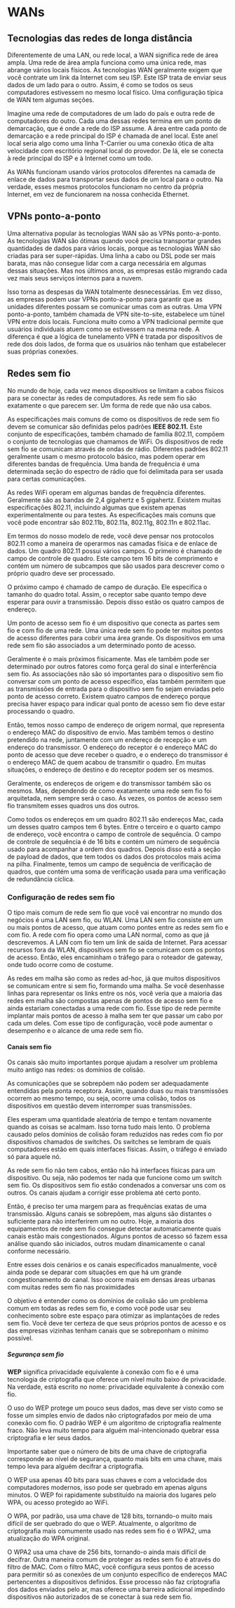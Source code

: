 # WANs

## Tecnologias das redes de longa distância

Diferentemente de uma LAN, ou rede local, a WAN significa rede de área ampla. Uma rede de área ampla funciona como uma única rede, mas abrange vários locais físicos. As tecnologias WAN geralmente exigem que você contrate um link da Internet com seu ISP. Este ISP trata de enviar seus dados de um lado para o outro. Assim, é como se todos os seus computadores estivessem no mesmo local físico. Uma configuração típica de WAN tem algumas seções.

Imagine uma rede de computadores de um lado do país e outra rede de computadores do outro. Cada uma dessas redes termina em um ponto de demarcação, que é onde a rede do ISP assume. A área entre cada ponto de demarcação e a rede principal do ISP é chamada de anel local. Este anel local seria algo como uma linha T-Carrier ou uma conexão ótica de alta velocidade com escritório regional local do provedor. De lá, ele se conecta à rede principal do ISP e à Internet como um todo.

As WANs funcionam usando vários protocolos diferentes na camada de enlace de dados para transportar seus dados de um local para o outro. Na verdade, esses mesmos protocolos funcionam no centro da própria Internet, em vez de funcionarem na nossa conhecida Ethernet.

## VPNs ponto-a-ponto

Uma alternativa popular às tecnologias WAN são as VPNs ponto-a-ponto. As tecnologias WAN são ótimas quando você precisa transportar grandes quantidades de dados para vários locais, porque as tecnologias WAN são criadas para ser super-rápidas. Uma linha a cabo ou DSL pode ser mais barata, mas não consegue lidar com a carga necessária em algumas dessas situações. Mas nos últimos anos, as empresas estão migrando cada vez mais seus serviços internos para a nuvem.

Isso torna as despesas da WAN totalmente desnecessárias. Em vez disso, as empresas podem usar VPNs ponto-a-ponto para garantir que as unidades diferentes possam se comunicar umas com as outras. Uma VPN ponto-a-ponto, também chamada de VPN site-to-site, estabelece um túnel VPN entre dois locais. Funciona muito como a VPN tradicional permite que usuários individuais atuem como se estivessem na mesma rede. A diferença é que a lógica de tunelamento VPN é tratada por dispositivos de rede dos dois lados, de forma que os usuários não tenham que estabelecer suas próprias conexões.

## Redes sem fio

No mundo de hoje, cada vez menos dispositivos se limitam a cabos físicos para se conectar às redes de computadores. As rede sem fio são exatamente o que parecem ser. Um forma de rede que não usa cabos.

As especificações mais comuns de como os dispositivos de rede sem fio devem se comunicar são definidas pelos padrões **IEEE 802.11.** Este conjunto de especificações, também chamado de família 802.11, compõem o conjunto de tecnologias que chamamos de WiFi. Os dispositivos de rede sem fio se comunicam através de ondas de rádio. Diferentes padrões 802.11 geralmente usam o mesmo protocolo básico, mas podem operar em diferentes bandas de frequência. Uma banda de frequência é uma determinada seção do espectro de rádio que foi delimitada para ser usada para certas comunicações.

As redes WiFi operam em algumas bandas de frequência diferentes. Geralmente são as bandas de 2,4 gigahertz e 5 gigahertz. Existem muitas especificações 802.11, incluindo algumas que existem apenas experimentalmente ou para testes. As especificações mais comuns que você pode encontrar são 802.11b, 802.11a, 802.11g, 802.11n e 802.11ac.

Em termos do nosso modelo de rede, você deve pensar nos protocolos 802.11 como a maneira de operarmos nas camadas física e de enlace de dados. Um quadro 802.11 possui vários campos. O primeiro é chamado de campo de controle de quadro. Este campo tem 16 bits de comprimento e contém um número de subcampos que são usados para descrever como o próprio quadro deve ser processado.

O próximo campo é chamado de campo de duração. Ele especifica o tamanho do quadro total. Assim, o receptor sabe quanto tempo deve esperar para ouvir a transmissão. Depois disso estão os quatro campos de endereço.

Um ponto de acesso sem fio é um dispositivo que conecta as partes sem fio e com fio de uma rede. Uma única rede sem fio pode ter muitos pontos de acesso diferentes para cobrir uma área grande. Os dispositivos em uma rede sem fio são associados a um determinado ponto de acesso.

Geralmente é o mais próximos fisicamente. Mas ele também pode ser determinado por outros fatores como força geral do sinal e interferência sem fio. As associações não são só importantes para o dispositivo sem fio conversar com um ponto de acesso específico, elas também permitem que as transmissões de entrada para o dispositivo sem fio sejam enviadas pelo ponto de acesso correto. Existem quatro campos de endereço porque precisa haver espaço para indicar qual ponto de acesso sem fio deve estar processando o quadro.

Então, temos nosso campo de endereço de origem normal, que representa o endereço MAC do dispositivo de envio. Mas também temos o destino pretendido na rede, juntamente com um endereço de recepção e um endereço do transmissor. O endereço do receptor é o endereço MAC do ponto de acesso que deve receber o quadro, e o endereço do transmissor é o endereço MAC de quem acabou de transmitir o quadro. Em muitas situações, o endereço de destino e do receptor podem ser os mesmos.

Geralmente, os endereços de origem e do transmissor também são os mesmos. Mas, dependendo de como exatamente uma rede sem fio foi arquitetada, nem sempre será o caso. Às vezes, os pontos de acesso sem fio transmitem esses quadros uns dos outros.

Como todos os endereços em um quadro 802.11 são endereços Mac, cada um desses quatro campos tem 6 bytes. Entre o terceiro e o quarto campo de endereço, você encontra o campo de controle de sequência. O campo de controle de sequência é de 16 bits e contém um número de sequência usado para acompanhar a ordem dos quadros. Depois disso está a seção de payload de dados, que tem todos os dados dos protocolos mais acima na pilha. Finalmente, temos um campo de sequência de verificação de quadros, que contém uma soma de verificação usada para uma verificação de redundância cíclica.

### Configuração de redes sem fio

O tipo mais comum de rede sem fio que você vai encontrar no mundo dos negócios é uma LAN sem fio, ou WLAN. Uma LAN sem fio consiste em um ou mais pontos de acesso, que atuam como pontes entre as redes sem fio e com fio. A rede com fio opera como uma LAN normal, como as que já descrevemos. A LAN com fio tem um link de saída de Internet. Para acessar recursos fora da WLAN, dispositivos sem fio se comunicam com os pontos de acesso. Então, eles encaminham o tráfego para o roteador de gateway, onde tudo ocorre como de costume.

As redes em malha são como as redes ad-hoc, já que muitos dispositivos se comunicam entre si sem fio, formando uma malha. Se você desenhasse linhas para representar os links entre os nós, você veria que a maioria das redes em malha são compostas apenas de pontos de acesso sem fio e ainda estariam conectadas a uma rede com fio. Esse tipo de rede permite implantar mais pontos de acesso à malha sem ter que passar um cabo por cada um deles. Com esse tipo de configuração, você pode aumentar o desempenho e o alcance de uma rede sem fio.

#### Canais sem fio

Os canais são muito importantes porque ajudam a resolver um problema muito antigo nas redes: os domínios de colisão.

As comunicações que se sobrepõem não podem ser adequadamente entendidas pela ponta receptora. Assim, quando duas ou mais transmissões ocorrem ao mesmo tempo, ou seja, ocorre uma colisão, todos os dispositivos em questão devem interromper suas transmissões.

Eles esperam uma quantidade aleatória de tempo e tentam novamente quando as coisas se acalmam. Isso torna tudo mais lento. O problema causado pelos domínios de colisão foram reduzidos nas redes com fio por dispositivos chamados de switches. Os switches se lembram de quais computadores estão em quais interfaces físicas. Assim, o tráfego é enviado só para aquele nó.

As rede sem fio não tem cabos, então não há interfaces físicas para um dispositivo. Ou seja, não podemos ter nada que funcione como um switch sem fio. Os dispositivos sem fio estão condenados a conversar uns com os outros. Os canais ajudam a corrigir esse problema até certo ponto.

Então, é preciso ter uma margem para as frequências exatas de uma transmissão. Alguns canais se sobrepõem, mas alguns são distantes o suficiente para não interferirem um no outro. Hoje, a maioria dos equipamentos de rede sem fio consegue detectar automaticamente quais canais estão mais congestionados. Alguns pontos de acesso só fazem essa análise quando são iniciados, outros mudam dinamicamente o canal conforme necessário.

Entre esses dois cenários e os canais especificados manualmente, você ainda pode se deparar com situações em que há um grande congestionamento do canal. Isso ocorre mais em densas áreas urbanas com muitas redes sem fio nas proximidades

O objetivo é entender como os domínios de colisão são um problema comum em todas as redes sem fio, e como você pode usar seu conhecimento sobre este espaço para otimizar as implantações de redes sem fio. Você deve ter certeza de que seus próprios pontos de acesso e os das empresas vizinhas tenham canais que se sobreponham o mínimo possível.

##### Segurança sem fio

**WEP** significa privacidade equivalente à conexão com fio e é uma tecnologia de criptografia que oferece um nível muito baixo de privacidade. Na verdade, está escrito no nome: privacidade equivalente à conexão com fio.

O uso do WEP protege um pouco seus dados, mas deve ser visto como se fosse um simples envio de dados não criptografados por meio de uma conexão com fio. O padrão WEP é um algoritmo de criptografia realmente fraco. Não leva muito tempo para alguém mal-intencionado quebrar essa criptografia e ler seus dados.

Importante saber que o número de bits de uma chave de criptografia corresponde ao nível de segurança, quanto mais bits em uma chave, mais tempo leva para alguém decifrar a criptografia.

O WEP usa apenas 40 bits para suas chaves e com a velocidade dos computadores modernos, isso pode ser quebrado em apenas alguns minutos. O WEP foi rapidamente substituído na maioria dos lugares pelo WPA, ou acesso protegido ao WiFi.

O WPA, por padrão, usa uma chave de 128 bits, tornando-o muito mais difícil de ser quebrado do que o WEP. Atualmente, o algoritmo de criptografia mais comumente usado nas redes sem fio é o WPA2, uma atualização do WPA original.

O WPA2 usa uma chave de 256 bits, tornando-o ainda mais difícil de decifrar. Outra maneira comum de proteger as redes sem fio é através do filtro de MAC. Com o filtro MAC, você configura seus pontos de acesso para permitir só as conexões de um conjunto específico de endereços MAC pertencentes a dispositivos definidos. Esse processo não faz criptografia dos dados enviados pelo ar, mas oferece uma barreira adicional impedindo dispositivos não autorizados de se conectar à sua rede sem fio.

